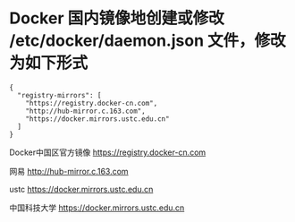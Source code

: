# Docker 国内镜像地创建或修改 /etc/docker/daemon.json 文件，修改为如下形式
```
{
  "registry-mirrors": [
    "https://registry.docker-cn.com",
    "http://hub-mirror.c.163.com",
    "https://docker.mirrors.ustc.edu.cn"
  ]
}
``` 

Docker中国区官方镜像
https://registry.docker-cn.com

网易
http://hub-mirror.c.163.com
 
ustc 
https://docker.mirrors.ustc.edu.cn

中国科技大学
https://docker.mirrors.ustc.edu.cn

